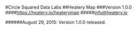 #Circle Squared Data Labs 
##Heatery Map
###Version 1.0.0
####https://heatery.io/heaterymap
#####info@heatery.io

######August 29, 2015: Version 1.0.0 released.